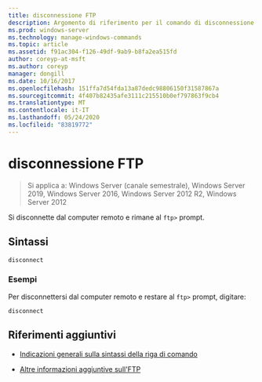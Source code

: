 ```yaml
---
title: disconnessione FTP
description: Argomento di riferimento per il comando di disconnessione FTP, che si disconnette dal computer remoto e mantiene il prompt ftp.
ms.prod: windows-server
ms.technology: manage-windows-commands
ms.topic: article
ms.assetid: f91ac304-f126-49df-9ab9-b8fa2ea515fd
author: coreyp-at-msft
ms.author: coreyp
manager: dongill
ms.date: 10/16/2017
ms.openlocfilehash: 151ffa7d54fda13a87dedc98806150f31587867a
ms.sourcegitcommit: 4f407b82435afe3111c215510b0ef797863f9cb4
ms.translationtype: MT
ms.contentlocale: it-IT
ms.lasthandoff: 05/24/2020
ms.locfileid: "83819772"
---
```

# <a name="ftp-disconnect"></a>disconnessione FTP

> Si applica a: Windows Server (canale semestrale), Windows Server 2019, Windows Server 2016, Windows Server 2012 R2, Windows Server 2012

Si disconnette dal computer remoto e rimane al `ftp>` prompt.

## <a name="syntax"></a>Sintassi

```
disconnect
```

### <a name="examples"></a>Esempi

Per disconnettersi dal computer remoto e restare al `ftp>` prompt, digitare:

```
disconnect
```

## <a name="additional-references"></a>Riferimenti aggiuntivi

- [Indicazioni generali sulla sintassi della riga di comando](command-line-syntax-key.md)

- [Altre informazioni aggiuntive sull'FTP](https://docs.microsoft.com/previous-versions/orphan-topics/ws.10/cc756013(v=ws.10))